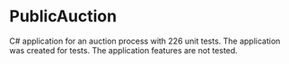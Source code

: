 # PublicAuction
C# application for an auction process with 226 unit tests. The application was created for tests. The application features are not tested.
